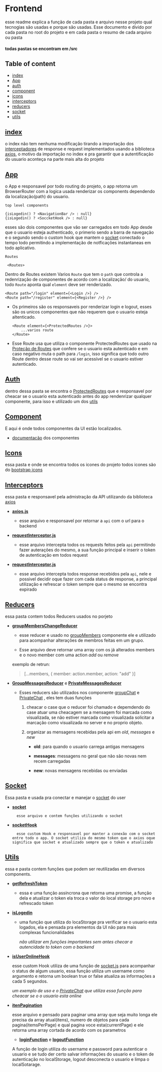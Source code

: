 # Frontend

esse readme explica a função de cada pasta e arquivo nesse projeto qual tecnogias são usadas e porque são usadas.
Esse documento e divido por cada pasta no root do projeto e em cada pasta o resumo de cada arquivo ou pasta

#### todas pastas se encontram em /src

## Table of content

- [index](#index)
- [App](#app)
- [auth](#auth)
- [component](#component)
- [icons](#icons)
- [interceptors](#interceptors)
- [reducers](#reducers)
- [socket](#socket)
- [utils](#utils)

## [index](src/index.js)

o index não tem nenhuma modificação tirando a importação
dos [interceptadores](#interceptors) de response e request implementados usando a biblioteca [axios](https://axios-http.com), o motivo da importação no index e pra garantir que a autentificação do usuario aconteça na parte mais alta do projeto

## [App](src/App.js)

o App e responsavel por todo routing do projeto, o app retorna um BrowserRouter com a logica usada renderizar os components dependendo da localização(path) do usuario.

`top level components`

    {isLogedin() ? <NavigationBar /> : null}
    {isLogedin() ? <SoccketHook /> : null}

esses são dois componentes que vão ser carregados em todo App desde que o usuario esteja authenticado, o primerio sendo a barra de navegação e o segundo sendo o custom hook que mantem o [socket](#socket) conectado o tempo todo permitindo a implementação de notficações instantaneas em todo aplicativo.

`Routes`

     <Routes>

Dentro de Routes existem Varios `Route` que tem o `path` que controla a redenrização de componentes de acordo com a localização/ do usuario, todo `Route` aponta qual `element` deve ser renderizado.

    <Route path="/login" element={<Login />} />
    <Route path="/register" element={<Register />} />

- Os primeiros são os responsaveis por renderizar login e logout, esses são os unicos componentes que não requerem que o usuario esteja altenticado.

      <Route element={<ProtectedRoutes />}>
          ...varios route
      </Route>

- Esse Route usa que utiliza o componente ProtectedRoutes que usado na [Proteção de Routes](#auth) que confere se o usuario esta autenticado e em caso negativo muta o path para `/login`, isso significa que todo outro Route dentro desse route so vai ser acessível se o usuario estiver autenticado.

## [Auth](src/auth/)

dentro dessa pasta se encontra o [ProtectedRoutes](src/auth/ProtectedRoutes.js) que e responsavel por cheacar
se o usuario esta autenticado antes do app rendenrizar qualquer componente, para isso e utilizado um dos [utils](#utils)

## [Component](src/component/)

E aqui é onde todos componentes da UI estão localizados.

- [documentação](src/component/COMPONENT.md) dos componentes

## [Icons](src/icons/)

essa pasta e onde se encontra todos os icones do projeto todos icones são do [bootstrap icons](https://icons.getbootstrap.com)

## [Interceptors](src/interceptors/)

essa pasta e responsavel pela admistração da API utilizando da biblioteca [axios](https://axios-http.com)

- **[axios.js](src/interceptors/axios.js)**

  - esse arquivo e responsavel por retornar a `api` com o url para o backend

- **[requestInterceptor.js](src/interceptors/requestInterceptor.js)**

  - esse arquivo intercepta todos os requests feitos pela `api` permitindo fazer auterações do mesmo, a sua função principal e inserir o token de autenticação em todos request

- **[requestInterceptor.js](src/interceptors/responseInterceptor.js)**

  - esse arquivo intercepta todos response recebidos pela `api`, nele e possivel decidir oque fazer com cada status de response, a principal utilização e refrescar o token sempre que o mesmo se encontra expirado

## [Reducers](src/reducers/)

essa pasta contem todos Reducers usados no porjeto

- **[groupMembersChangeReducer](src/reducers/groupMembersChangeReducer.js)**

  - esse reducer e usado no [groupMembers](./src/component/chat/Group/groupMembers.js) componente ele e utilizado para acompanhar alterações de membros feitas em um grupo.

  - Esse arquivo deve retornar uma array com os já alterados members e o novo member com uma action _add_ ou _remove_

  exemplo de retrun:

  > [...members, { member: action.member, action: "add" }]

- **[GroupMessagesReducer](src/reducers/GroupMessagesReducer.js)** e **[PrivateMessagesReducer](src/reducers/PrivateMessagesReducer.js)**

  - Esses reducers são utilizados nos componente [groupChat](./src/component/chat/Group/groupChat.js) e [PrivateChat](./src/component/chat/Private/PrivateChat.js) , eles tem duas funções

    1. cheacar o case que o reducer foi chamado e depemdendo do case atuar uma cheacagem se a mensagem foi marcada como visualizada, se não estiver marcada como visualizada solicitar a marcação como visualizada no server e no proprio objeto.

    2. organizar as mensagens recebidas pela api em _old_, _messages_ e _new_

       - **old**: para quando o usuario carrega antigas mensagens

       - **messages**: messagens no geral que não são novas nem recem carregadas

       - **new**: novas mensagens recebidas ou enviadas

## [Socket](src/socket/)

Essa pasta e usada pra conectar e manejar o [socket](https://socket.io) do user

- **[socket](src/socket/socket.js)**

        esse arquivo e contem funções utilizando o socket

- **[socketHook](src/socket/socketHook.js)**

        esse custom Hook e responsavel por manter a conexão com o socket entre todo o app. O socket utiliza do mesmo token que o axios oque significa que socket e atualizado sempre que o token e atualizado

## [Utils](src/utils/)

essa e pasta contem funções que podem ser reutilizadas em diversos components.

- **[getRefreshToken](src/utils/getRefreshToken.js)**

  - essa e uma função assíncrona que retorna uma promise,
    a função dela e atualizar o token ela troca o valor do local storage pro novo e refrescado token

- **[isLogedin](src/utils/isLogedin.js)**

  - uma função que utiliza do locaStorage pra verificar se o usuario esta logados, ela e pensada pra elementos da UI não para mais complexas funcionalidades

    _não utilizar em funções importantes sem antes checar a autencidade to token com o backend_

- **[isUserOnlineHook](src/utils/isUserOnlineHook.js)**

  esse custom Hook utiliza de uma função de [socket.js](src/socket/socket.js) para acompanhar o status de algum usuario,
  essa função utiliza um username como argumento e retorna um boolean true or false atualiza as informações a cada 5 segundos.

  _um exemplo de uso e o [PrivateChat](src/component/chat/Private/PrivateChat.js) que utiliza essa função para cheacar se o o usuario esta online_

- **[itenPagination](src/utils/itenPagination.js)**

  esse arquivo e pensado para paginar uma array que seja muito longa ele precisa da array atual(itens), numero de objetos para cada pagina(itemsPerPage) e qual pagina voce esta(currentPage) e ele retorna uma array cortada de acordo com os parametros

  - **[loginFunction](src/utils/loginFunction.js)** e **[logoutFunction](src/utils/logoutFunction.js)**

  A função de login utiliza do username e password para autenticar o usuario e se tudo der certo salvar informações do usuario e o token de autenticação no localStorage, logout desconecta o usuario e limpa o localSotarage.
